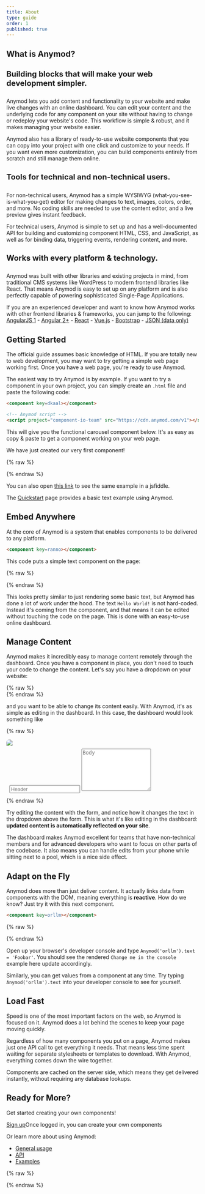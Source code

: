 ```yaml
---
title: About
type: guide
order: 1
published: true
---
```


## What is Anymod?

<h4 style="font-size: 20px;">Building blocks that will make your web development simpler.</h4>

Anymod lets you add content and functionality to your website and make live changes with an online dashboard. You can edit your content and the underlying code for any component on your site without having to change or redeploy your website's code. This workflow is simple & robust, and it makes managing your website easier.

Anymod also has a library of ready-to-use website components that you can copy into your project with one click and customize to your needs. If you want even more customization, you can build components entirely from scratch and still manage them online.

<h4 style="font-size: 20px;">Tools for technical and non-technical users.</h4>

For non-technical users, Anymod has a simple WYSIWYG (what-you-see-is-what-you-get) editor for making changes to text, images, colors, order, and more. No coding skills are needed to use the content editor, and a live preview gives instant feedback.

For technical users, Anymod is simple to set up and has a well-documented API for building and customizing component HTML, CSS, and JavaScript, as well as for binding data, triggering events, rendering content, and more.

<h4 style="font-size: 20px;">Works with every platform & technology.</h4>

Anymod was built with other libraries and existing projects in mind, from traditional CMS systems like WordPress to modern frontend libraries like React. That means Anymod is easy to set up on any platform and is also perfectly capable of powering sophisticated Single-Page Applications.

If you are an experienced developer and want to know how Anymod works with other frontend libraries & frameworks, you can jump to the following:
[AngularJS 1](/v1/usage/angular-1.html) - [Angular 2+](/v1/usage/angular-2.html) - [React](/v1/usage/react.html) - [Vue.js](/v1/usage/vue.html) - [Bootstrap](/v1/usage/bootstrap.html) - [JSON (data only)](/v1/usage/data.html)

## Getting Started

<p class="tip">The official guide assumes basic knowledge of HTML. If you are totally new to web development, you may want to try getting a simple web page working first.  Once you have a web page, you're ready to use Anymod.</p>

The easiest way to try Anymod is by example. If you want to try a component in your own project, you can simply create an `.html` file and paste the following code:

``` html
<component key=dkaal></component>

<!-- Anymod script -->
<script project="component-io-team" src="https://cdn.anymod.com/v1"></script>
```

This will give you the functional carousel component below. It's as easy as copy & paste to get a component working on your web page.

We have just created our very first component!

{% raw %}
<div class="demo">
  <component key=dkaal></component>
</div>
{% endraw %}


You can also open [this link](https://jsfiddle.net/component/jqhv3e1h/) to see the same example in a jsfiddle.

The [Quickstart](quickstart.html) page provides a basic text example using Anymod.

## Embed Anywhere

At the core of Anymod is a system that enables components to be delivered to any platform.

``` html
<component key=ranno></component>
```
This code puts a simple text component on the page:

{% raw %}
<div class="demo">
  <component key=ranno></component>
</div>
{% endraw %}

This looks pretty similar to just rendering some basic text, but Anymod has done a lot of work under the hood. The text `Hello World!` is not hard-coded. Instead it's coming from the component, and that means it can be edited without touching the code on the page. This is done with an easy-to-use online dashboard.

## Manage Content

Anymod makes it incredibly easy to manage content remotely through the dashboard. Once you have a component in place, you don't need to touch your code to change the content. Let's say you have a dropdown on your website:


{% raw %}
<br>
<component key=nkddb></component>
{% endraw %}

and you want to be able to change its content easily. With Anymod, it's as simple as editing in the dashboard. In this case, the dashboard would look something like

{% raw %}
<div id="dashboard-1" class="demo" style="padding: 0px; border-radius: 7px; overflow: hidden;">
  <div class="card">
    <img src="https://res.cloudinary.com/component/image/upload/c_crop,g_north,h_200,w_1400,q_100/c_scale,w_600,e_sharpen:10,q_100/v1494633540/dashboard_demo_yukbyj.png"/>
    <div class="card-block" style="padding: 0.5rem">
      <input type="text" class="form-control" style="max-width: 95%; margin-bottom: 3px; color: black;" v-model="title" :change="setDropdownText()" placeholder="Header">
      <textarea id="mock-dashboard-textarea" class="form-control" style="max-width: 95%; min-height: 110px;" v-model="body" placeholder="Body"></textarea>
    </div>
  </div>
</div>
<script>
  var dashboard1 = new Vue({
    el: '#dashboard-1',
    data: { title: '', body: '' },
    methods: {
      setDropdownText: function() {
        if (!window.Anymod) return
        Anymod.ready(function() {
          Anymod("nkddb").items[0].title = dashboard1.title || ''
          Anymod("nkddb").items[0].body = dashboard1.body || ''
        })
      }
    }
  })
</script>
{% endraw %}

Try editing the content with the form, and notice how it changes the text in the dropdown above the form. This is what it's like editing in the dashboard: **updated content is automatically reflected on your site**.

The dashboard makes Anymod excellent for teams that have non-technical members and for advanced developers who want to focus on other parts of the codebase. It also means you can handle edits from your phone while sitting next to a pool, which is a nice side effect.

## Adapt on the Fly

Anymod does more than just deliver content. It actually links data from components with the DOM, meaning everything is **reactive**. How do we know? Just try it with this next component.

``` html
<component key=orllm></component>
```
{% raw %}
<div class="demo">
  <component key=orllm></component>
</div>
{% endraw %}

Open up your browser's developer console and type `Anymod('orllm').text = 'Foobar'`. You should see the rendered `Change me in the console` example here update accordingly.

Similarly, you can get values from a component at any time. Try typing `Anymod('orllm').text` into your developer console to see for yourself.

<!-- ## The Anymod library

Anymod is designed to cover all of the basics needed for a website: from navigation to dropdown menus, carousels, footers, and loading screens. We work with the open source community to find what developers want and then to build components for those needs.

You can browse the library [here](), and if you have suggestions for components you can do so [here](). -->

## Load Fast

Speed is one of the most important factors on the web, so Anymod is focused on it. Anymod does a lot behind the scenes to keep your page moving quickly.

Regardless of how many components you put on a page, Anymod makes just one API call to get everything it needs. That means less time spent waiting for separate stylesheets or templates to download.  With Anymod, everything comes down the wire together.

Components are cached on the server side, which means they get delivered instantly, without requiring any database lookups.

<!-- With Anymod's geographically distributed network of servers, your users will probably see faster speed -->
<!-- When using images with Anymod, you can choose to have them automatically sized according to the user's screen size. This makes components especially fast on mobile, and also improves performance for desktop too. -->

<!-- ## Speed vs CDN -->

## Ready for More?

Get started creating your own components!

<div id="downloads">
  <a class="button" href="https://anymod.com">Sign up</a><span class="light info">Once logged in, you can create your own components</span>
</div>

Or learn more about using Anymod:

- [General usage](/v1/usage/index.html)
- [API](/v1/api/index.html)
- [Examples](/v1/examples/index.html)

<!-- End scripts: -->
{% raw %}
<script src="https://cdnjs.cloudflare.com/ajax/libs/tinymce/4.5.5/tinymce.min.js"></script>
<!-- Anymod script -->
<script project="component-io-team" src="https://cdn.anymod.com/v1"></script>
<script>
  Anymod.ready(function() {
    if (!dashboard1 || !Anymod("nkddb").items) return
    dashboard1.title = Anymod("nkddb").items[0].title
    dashboard1.body = Anymod("nkddb").items[0].body
    tinymce.init({
      selector: '#mock-dashboard-textarea',    
      min_height: 80,
      plugins: ['paste', 'code', 'hr', 'link'],
      menubar: false,
      toolbar: 'formatselect | bold italic | link hr code',
      statusbar: false,
      init_instance_callback: function (editor) {
        editor.on('change', function (e) {
          dashboard1.body = editor.getContent()
          dashboard1.setDropdownText()
        })
        editor.on('keyup', function (e) {
          dashboard1.body = editor.getContent()
          dashboard1.setDropdownText()
        })
      }
    })
  })
</script>
{% endraw %}

<style>
  .mce-tinymce { border-color: #f2f2f2 !important; }
  .mce-tinymce .mce-container { border-color: #cfd8dc !important; }
  textarea[id*='ui-tinymce-'] {
    display: none !important;
    opacity: 0 !important;
    visibility: hidden !important;
  }
  @media (max-width: 640px) {
    .mce-floatpanel {
      max-width: 100% !important;
      overflow-x: scroll;
    }
  }
</style>
